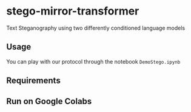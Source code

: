 # stego-mirror-transformer
Text Steganography using two differently conditioned language models

## Usage

You can play with our protocol through the notebook ```DemoStego.ipynb```



## Requirements



## Run on Google Colabs